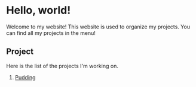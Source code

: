 # Hello, world!


Welcome to my website! This website is used to organize my projects. You can find all my projects in the menu!

## Project

Here is the list of the projects I'm working on.  
 1. [Pudding](/projects/Pudding)
